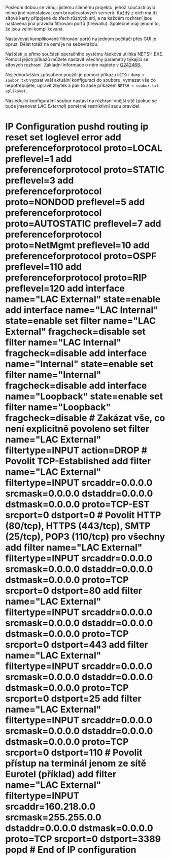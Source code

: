 <!-- dcterms:identifier = aspnetcz#24 -->
<!-- dcterms:title = NETSH.EXE - nastavení síťových služeb z příkazové řádky -->
<!-- dcterms:abstract = Nastavovat komplikované filtrování portů na jednom počítači přes GUI je opruz. Dělat totéž na osmi je na sebevraždu. -->
<!-- np9:categoryId = 1 -->
<!-- x4w:category = Tipy, triky -->
<!-- np9:authorId = 1 -->
<!-- np9:authorEmail = michal.valasek@altairis.cz -->
<!-- dcterms:creator = Michal Altair Valášek -->
<!-- dcterms:created = 2005-03-13T04:07:26.567+01:00 -->
<!-- dcterms:dateAccepted = 2005-03-13T04:07:26.567+01:00 -->

Poslední dobou se věnuji jistému šílenému projektu, jehož součástí bylo mimo jiné nainstalovat osm broadcastových serverů. Každý z nich má tři síťové karty připojené do třech různých sítí, a na každém rozhraní jsou nastavena jiná pravidla filtrování portů (firewallu). Společné mají jenom to, že jsou velmi komplikovaná.

Nastavovat komplikované filtrování portů na jednom počítači přes GUI je opruz. Dělat totéž na osmi je na sebevraždu.

Naštěstí je přímo součástí operačního systému řádková utilitka NETSH.EXE. Pomocí jejích příkazů můžete nastavit všechny parametry týkající se síťových rozhraní. Základní informace o něm najdete v [Q242468](http://support.microsoft.com/Default.aspx?kbid=242468).

Nejjednodušším způsobem použití je pomocí příkazu `NETSH dump > soubor.txt` vypsat vaši aktuální konfiguraci do souboru, vymazat vše co nepotřebujete, upravit zbytek a pak to zase příkazem `NETSH < soubor.txt aplikovat`.

Následující konfigurační soubor nastaví na rozhraní vnější sítě (pokud se bude jmenovat <em>LAC External</em>) poměrně restriktivní sadu pravidel:

# IP Configuration pushd routing ip reset set loglevel error add preferenceforprotocol proto=LOCAL preflevel=1 add preferenceforprotocol proto=STATIC preflevel=3 add preferenceforprotocol proto=NONDOD preflevel=5 add preferenceforprotocol proto=AUTOSTATIC preflevel=7 add preferenceforprotocol proto=NetMgmt preflevel=10 add preferenceforprotocol proto=OSPF preflevel=110 add preferenceforprotocol proto=RIP preflevel=120 add interface name="LAC External" state=enable add interface name="LAC Internal" state=enable set filter name="LAC External" fragcheck=disable set filter name="LAC Internal" fragcheck=disable add interface name="Internal" state=enable set filter name="Internal" fragcheck=disable add interface name="Loopback" state=enable set filter name="Loopback" fragcheck=disable # Zakázat vše, co není explicitně povoleno set filter name="LAC External" filtertype=INPUT action=DROP # Povolit TCP-Established add filter name="LAC External" filtertype=INPUT srcaddr=0.0.0.0 srcmask=0.0.0.0 dstaddr=0.0.0.0 dstmask=0.0.0.0 proto=TCP-EST srcport=0 dstport=0 # Povolit HTTP (80/tcp), HTTPS (443/tcp), SMTP (25/tcp), POP3 (110/tcp) pro všechny add filter name="LAC External" filtertype=INPUT srcaddr=0.0.0.0 srcmask=0.0.0.0 dstaddr=0.0.0.0 dstmask=0.0.0.0 proto=TCP srcport=0 dstport=80 add filter name="LAC External" filtertype=INPUT srcaddr=0.0.0.0 srcmask=0.0.0.0 dstaddr=0.0.0.0 dstmask=0.0.0.0 proto=TCP srcport=0 dstport=443 add filter name="LAC External" filtertype=INPUT srcaddr=0.0.0.0 srcmask=0.0.0.0 dstaddr=0.0.0.0 dstmask=0.0.0.0 proto=TCP srcport=0 dstport=25 add filter name="LAC External" filtertype=INPUT srcaddr=0.0.0.0 srcmask=0.0.0.0 dstaddr=0.0.0.0 dstmask=0.0.0.0 proto=TCP srcport=0 dstport=110 # Povolit přístup na terminál jenom ze sítě Eurotel (příklad) add filter name="LAC External" filtertype=INPUT srcaddr=160.218.0.0 srcmask=255.255.0.0 dstaddr=0.0.0.0 dstmask=0.0.0.0 proto=TCP srcport=0 dstport=3389 popd # End of IP configuration